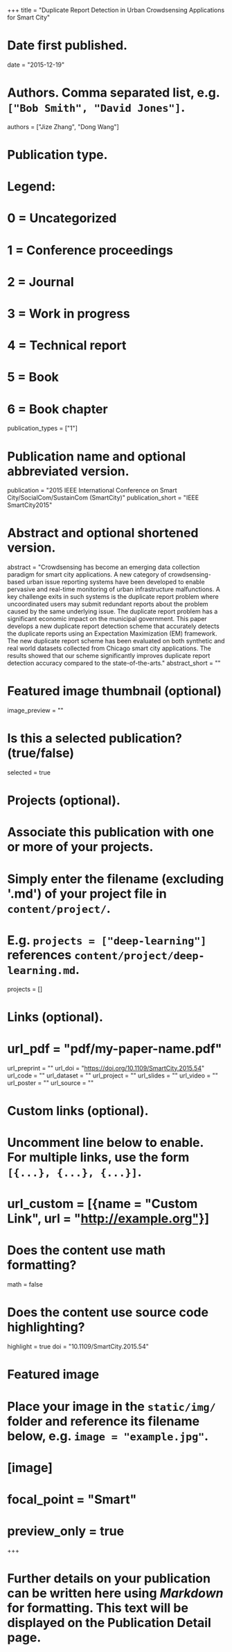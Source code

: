 +++
title = "Duplicate Report Detection in Urban Crowdsensing Applications for Smart City"

# Date first published.
date = "2015-12-19"

# Authors. Comma separated list, e.g. `["Bob Smith", "David Jones"]`.
authors = ["Jize Zhang", "Dong Wang"]

# Publication type.
# Legend:
# 0 = Uncategorized
# 1 = Conference proceedings
# 2 = Journal
# 3 = Work in progress
# 4 = Technical report
# 5 = Book
# 6 = Book chapter
publication_types = ["1"]

# Publication name and optional abbreviated version.
publication = "2015 IEEE International Conference on Smart City/SocialCom/SustainCom (SmartCity)"
publication_short = "IEEE SmartCity2015"

# Abstract and optional shortened version.
abstract = "Crowdsensing has become an emerging data collection paradigm for smart city applications. A new category of crowdsensing-based urban issue reporting systems have been developed to enable pervasive and real-time monitoring of urban infrastructure malfunctions. A key challenge exits in such systems is the duplicate report problem where uncoordinated users may submit redundant reports about the problem caused by the same underlying issue. The duplicate report problem has a significant economic impact on the municipal government. This paper develops a new duplicate report detection scheme that accurately detects the duplicate reports using an Expectation Maximization (EM) framework. The new duplicate report scheme has been evaluated on both synthetic and real world datasets collected from Chicago smart city applications. The results showed that our scheme significantly improves duplicate report detection accuracy compared to the state-of-the-arts."
abstract_short = ""

# Featured image thumbnail (optional)
image_preview = ""

# Is this a selected publication? (true/false)
selected = true

# Projects (optional).
#   Associate this publication with one or more of your projects.
#   Simply enter the filename (excluding '.md') of your project file in `content/project/`.
#   E.g. `projects = ["deep-learning"]` references `content/project/deep-learning.md`.
projects = []

# Links (optional).
# url_pdf = "pdf/my-paper-name.pdf"
url_preprint = ""
url_doi = "https://doi.org/10.1109/SmartCity.2015.54"
url_code = ""
url_dataset = ""
url_project = ""
url_slides = ""
url_video = ""
url_poster = ""
url_source = ""

# Custom links (optional).
#   Uncomment line below to enable. For multiple links, use the form `[{...}, {...}, {...}]`.
# url_custom = [{name = "Custom Link", url = "http://example.org"}]

# Does the content use math formatting?
math = false

# Does the content use source code highlighting?
highlight = true
doi = "10.1109/SmartCity.2015.54"
# Featured image
# Place your image in the `static/img/` folder and reference its filename below, e.g. `image = "example.jpg"`.
# [image]
# focal_point = "Smart"
# preview_only = true
+++

# Further details on your publication can be written here using *Markdown* for formatting. This text will be displayed on the Publication Detail page.
